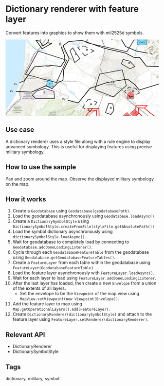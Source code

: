 # Dictionary renderer with feature layer

Convert features into graphics to show them with mil2525d symbols.

![Image of dictionary renderer with feature layer](FeatureLayerDictionaryRenderer.png)

## Use case

A dictionary renderer uses a style file along with a rule engine to display advanced symbology. This is useful for displaying features using precise military symbology.

## How to use the sample

Pan and zoom around the map. Observe the displayed military symbology on the map.

## How it works

1. Create a `Geodatabase` using `Geodatabase(geodatabasePath)`.
2. Load the geodatabase asynchronously using `Geodatabase.loadAsync()`.
3. Create a `DictionarySymbolStyle` using `DictionarySymbolStyle.createFromFile(stylxFile.getAbsolutePath())`
4. Load the symbol dictionary asynchronously using `dictionarySymbolStyle.loadAsync()`.
5. Wait for geodatabase to completely load by connecting to `Geodatabase.addDoneLoadingListener()`.
6. Cycle through each `GeodatabaseFeatureTable` from the geodatabase using `Geodatabase.getGeodatabaseFeatureTables()`.
7. Create a `FeatureLayer` from each table within the geodatabase using `FeatureLayer(GeodatabaseFeatureTable)`.
8. Load the feature layer asynchronously with `FeatureLayer.loadAsync()`.
9. Wait for each layer to load using `FeatureLayer.addDoneLoadingListener`.
10. After the last layer has loaded, then create a new `Envelope` from a union of the extents of all layers.
    * Set the envelope to be the `Viewpoint` of the map view using `MapView.setViewpoint(new Viewpoint(Envelope))`.
11. Add the feature layer to map using `Map.getOperationalLayers().add(FeatureLayer)`.
12. Create `DictionaryRenderer(dictionarySymbolStyle)` and attach to the feature layer using `FeatureLayer.setRenderer(dictionaryRenderer)`.

## Relevant API

* DictionaryRenderer
* DictionarySymbolStyle

## Tags

dictionary, military, symbol
